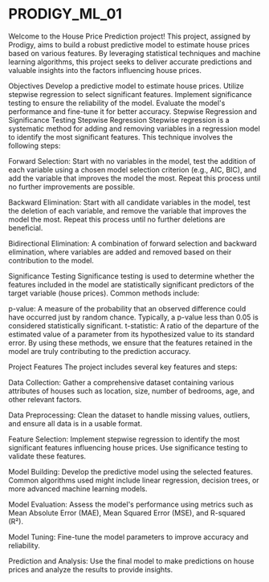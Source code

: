 # PRODIGY_ML_01
Welcome to the House Price Prediction project! This project, assigned by Prodigy, aims to build a robust predictive model to estimate house prices based on various features. By leveraging statistical techniques and machine learning algorithms, this project seeks to deliver accurate predictions and valuable insights into the factors influencing house prices.

Objectives
Develop a predictive model to estimate house prices.
Utilize stepwise regression to select significant features.
Implement significance testing to ensure the reliability of the model.
Evaluate the model's performance and fine-tune it for better accuracy.
Stepwise Regression and Significance Testing
Stepwise Regression
Stepwise regression is a systematic method for adding and removing variables in a regression model to identify the most significant features. This technique involves the following steps:

Forward Selection: Start with no variables in the model, test the addition of each variable using a chosen model selection criterion (e.g., AIC, BIC), and add the variable that improves the model the most. Repeat this process until no further improvements are possible.

Backward Elimination: Start with all candidate variables in the model, test the deletion of each variable, and remove the variable that improves the model the most. Repeat this process until no further deletions are beneficial.

Bidirectional Elimination: A combination of forward selection and backward elimination, where variables are added and removed based on their contribution to the model.

Significance Testing
Significance testing is used to determine whether the features included in the model are statistically significant predictors of the target variable (house prices). Common methods include:

p-value: A measure of the probability that an observed difference could have occurred just by random chance. Typically, a p-value less than 0.05 is considered statistically significant.
t-statistic: A ratio of the departure of the estimated value of a parameter from its hypothesized value to its standard error.
By using these methods, we ensure that the features retained in the model are truly contributing to the prediction accuracy.

Project Features
The project includes several key features and steps:

Data Collection: Gather a comprehensive dataset containing various attributes of houses such as location, size, number of bedrooms, age, and other relevant factors.

Data Preprocessing: Clean the dataset to handle missing values, outliers, and ensure all data is in a usable format.

Feature Selection: Implement stepwise regression to identify the most significant features influencing house prices. Use significance testing to validate these features.

Model Building: Develop the predictive model using the selected features. Common algorithms used might include linear regression, decision trees, or more advanced machine learning models.

Model Evaluation: Assess the model's performance using metrics such as Mean Absolute Error (MAE), Mean Squared Error (MSE), and R-squared (R²).

Model Tuning: Fine-tune the model parameters to improve accuracy and reliability.

Prediction and Analysis: Use the final model to make predictions on house prices and analyze the results to provide insights.
